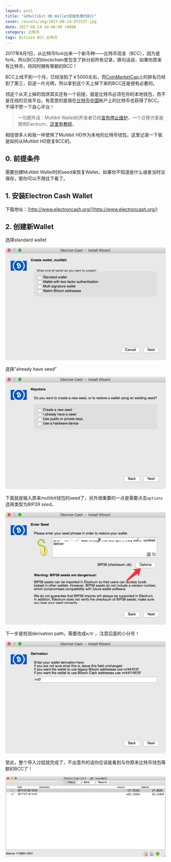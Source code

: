 ```yaml
---
layout: post
title: "从Multibit HD Wallet获取免费的BCC"
cover: /assets/img/2017-08-24-072537.jpg
date: 2017-08-24 14:00:00 +0800
category: 比特币
tags: Bitcoin BCC 比特币
---
```


2017年8月1日，从比特币fork出来一个新币种——比特币现金（BCC），因为是fork，所以BCC的blockchain里包含了拆分前所有记录，换句话说，如果你原来有比特币，将同时拥有等额的BCC！

BCC上线不到一个月，已经涨到了￥5000左右，而[CoinMarketCap](https://coinmarketcap.com/)上的排名已经到了第三，前途一片光明，所以拿到这个天上掉下来的BCC还是很有必要的。

领这个从天上掉的馅饼其实还有一个前提，就是比特币必须在你的本地钱包，而不是在线的交易平台。有意思的是我在[比特币中国](https://www.btcchina.com/)账户上的比特币也获得了BCC，不得不赞一下良心平台！

> 一句题外话：Multibit Wallet的开发者已经[宣布停止维护](https://multibit.org/)，一个迁移方案是使用Electrum，[这里有教程](https://multibit.org/blog/2017/07/26/multibit-shutdown.html)。

相信很多人和我一样使用了Multibit HD作为本地的比特币钱包，这里记录一下我是如何从Multibit HD恢复BCC的。

## 0. 前提条件

需要创建Multibit Wallet时的seed来恢复Wallet，如果你不知道是什么或者当时没保存，那你可以不用往下看了。

## 1. 安装Electron Cash Wallet

下载地址：[http://www.electroncash.org/](http://www.electroncash.org/)


## 2. 创建新Wallet

选择standard wallet

![](/assets/img/2017-08-24-071100.jpg)

选择”already have seed”

![](/assets/img/2017-08-24-071112.jpg)

下面就是输入原来multibit钱包的seed了，另外很重要的一点是需要点击`options`选择类型为*BIP39 seed*。

![](/assets/img/2017-08-24-070613.jpg)

下一步是校验derivation path，需要改成`m/0'`，注意后面的小分号！

![](/assets/img/2017-08-24-070654.jpg)

至此，整个导入过程就完成了，不出意外的话你应该能看到与你原来比特币钱包等额的BCC了！

![](/assets/img/2017-08-24-061905.jpg)

